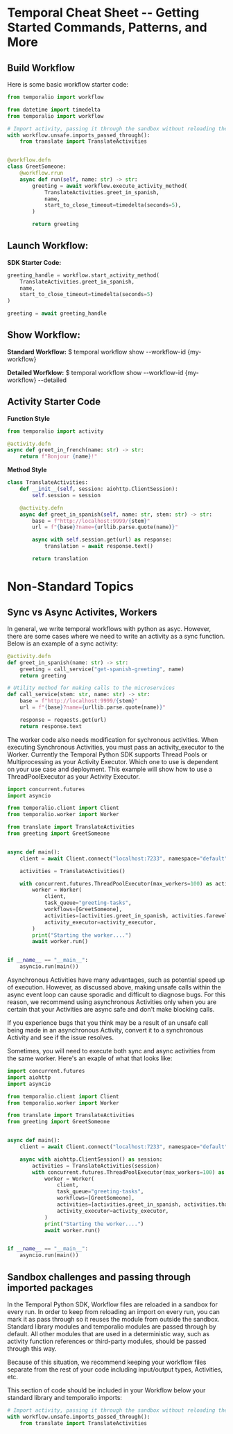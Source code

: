 # Temporal Cheat Sheet -- Getting Started Commands, Patterns, and More

## Build Workflow
Here is some basic workflow starter code: 

```python
from temporalio import workflow

from datetime import timedelta
from temporalio import workflow

# Import activity, passing it through the sandbox without reloading the module
with workflow.unsafe.imports_passed_through():
    from translate import TranslateActivities


@workflow.defn
class GreetSomeone:
    @workflow.rrun
    async def run(self, name: str) -> str:
        greeting = await workflow.execute_activity_method(
            TranslateActivities.greet_in_spanish,
            name,
            start_to_close_timeout=timedelta(seconds=5),
        )

        return greeting
```
## Launch Workflow:

**SDK Starter Code:** 
```python
greeting_handle = workflow.start_activity_method(
    TranslateActivities.greet_in_spanish,
    name,
    start_to_close_timeout=timedelta(seconds=5)
)

greeting = await greeting_handle
```


## Show Workflow:

**Standard Workflow:**
$ temporal workflow show --workflow-id {my-workflow}


**Detailed Worfklow:** 
$ temporal workflow show --workflow-id {my-workflow} --detailed


## Activity Starter Code

**Function Style**

```python
from temporalio import activity

@activity.defn
async def greet_in_french(name: str) -> str:
    return f"Bonjour {name}!"
```

**Method Style**

```python
class TranslateActivities:
    def __init__(self, session: aiohttp.ClientSession):
        self.session = session

    @activity.defn
    async def greet_in_spanish(self, name: str, stem: str) -> str:
        base = f"http://localhost:9999/{stem}"
        url = f"{base}?name={urllib.parse.quote(name)}"

        async with self.session.get(url) as response:
            translation = await response.text()

        return translation
```




# Non-Standard Topics
## Sync vs Async Activites, Workers
In general, we write temporal workflows with python as asyc. However, there are some cases where we need to write an activity as a sync function.
Below is an example of a sync activity: 

```python
@activity.defn
def greet_in_spanish(name: str) -> str:
    greeting = call_service("get-spanish-greeting", name)
    return greeting

# Utility method for making calls to the microservices
def call_service(stem: str, name: str) -> str:
    base = f"http://localhost:9999/{stem}"
    url = f"{base}?name={urllib.parse.quote(name)}"

    response = requests.get(url)
    return response.text
```

The worker code also needs modification for sychronous activities. When executing Synchronous Activities, you must pass an activity_executor to the Worker. Currently the Temporal Python SDK supports Thread Pools or Multiprocessing as your Activity Executor. Which one to use is dependent on your use case and deployment. This example will show how to use a ThreadPoolExecutor as your Activity Executor.

```python
import concurrent.futures
import asyncio

from temporalio.client import Client
from temporalio.worker import Worker

from translate import TranslateActivities
from greeting import GreetSomeone


async def main():
    client = await Client.connect("localhost:7233", namespace="default")

    activities = TranslateActivities()

    with concurrent.futures.ThreadPoolExecutor(max_workers=100) as activity_executor:
        worker = Worker(
            client,
            task_queue="greeting-tasks",
            workflows=[GreetSomeone],
            activities=[activities.greet_in_spanish, activities.farewell_in_spanish],
            activity_executor=activity_executor,
        )
        print("Starting the worker....")
        await worker.run()


if __name__ == "__main__":
    asyncio.run(main())
```

Asynchronous Activities have many advantages, such as potential speed up of execution. However, as discussed above, making unsafe calls within the async event loop can cause sporadic and difficult to diagnose bugs. For this reason, we recommend using asynchronous Activities only when you are certain that your Activities are async safe and don't make blocking calls.

If you experience bugs that you think may be a result of an unsafe call being made in an asynchronous Activity, convert it to a synchronous Activity and see if the
issue resolves.

Sometimes, you will need to execute both sync and async activities from the same worker. Here's an exaple of what that looks like: 

```python
import concurrent.futures
import aiohttp
import asyncio

from temporalio.client import Client
from temporalio.worker import Worker

from translate import TranslateActivities
from greeting import GreetSomeone


async def main():
    client = await Client.connect("localhost:7233", namespace="default")

    async with aiohttp.ClientSession() as session:
        activities = TranslateActivities(session)
        with concurrent.futures.ThreadPoolExecutor(max_workers=100) as activity_executor:
            worker = Worker(
                client,
                task_queue="greeting-tasks",
                workflows=[GreetSomeone],
                activities=[activities.greet_in_spanish, activities.thank_you_in_spanish],
                activity_executor=activity_executor,
            )
            print("Starting the worker....")
            await worker.run()


if __name__ == "__main__":
    asyncio.run(main())
```

## Sandbox challenges and passing through imported packages
In the Temporal Python SDK, Workflow files are reloaded in a sandbox for every run. In order to keep from reloading an import on every run, you can mark it as pass through so it reuses the module from outside the sandbox. Standard library modules and temporalio modules are passed through by default. All other modules that are used in a deterministic way, such as activity function references or third-party modules, should be passed through this way.

Because of this situation, we recommend keeping your workflow files separate from the rest of your code including input/output types, Activities, etc.

This section of code should be included in your Workflow below your standard library and temporalio imports:

```python
# Import activity, passing it through the sandbox without reloading the module
with workflow.unsafe.imports_passed_through():
    from translate import TranslateActivities
```

